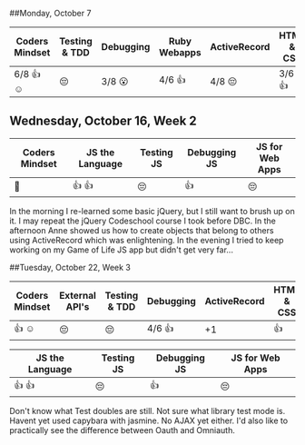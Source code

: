 ##Monday, October 7

| Coders Mindset    | Testing & TDD | Debugging            | Ruby Webapps | ActiveRecord  | HTML & CSS |
| ------------------| ------------- | -------------------- | ------------ | ------------- | ---------- |
| 6/8 :+1: :relaxed:|  :pensive:    | 3/8 :open_mouth:     | 4/6 :+1:     | 4/8 :pensive: | 3/6 :+1:   |

## Wednesday, October 16, Week 2

| Coders Mindset | JS the Language | Testing JS | Debugging JS | JS for Web Apps |
| -------------- | --------------- | ---------- | ------------ | --------------- |
|  :punch:       |  :+1: :+1:      |  :pensive: |    :+1:      |   :pensive:     |

In the morning I re-learned some basic jQuery, but I still want to brush up on it. I may repeat the jQuery Codeschool 
course I took before DBC. In the afternoon Anne showed us how to create objects that belong to others using ActiveRecord
which was enlightening. In the evening I tried to keep working on my Game of Life JS app but didn't get very far...

##Tuesday, October 22, Week 3

| Coders Mindset   | External API's | Testing & TDD        | Debugging    | ActiveRecord  | HTML & CSS |
| ---------------- | -------------- | -------------------- | ------------ | ------------- | ---------- |
| :+1: :relaxed:   |  :pensive:     | :pensive:            | 4/6 :+1:     | +1            |     :+1:   |
 
| JS the Language | Testing JS | Debugging JS  | JS for Web Apps |
| --------------- | ---------- | ------------  | --------------- |
|  :+1: :+1:      |  :pensive: |    :+1:       |   :pensive:     |

Don't know what Test doubles are still. Not sure what library test mode is. Havent yet used capybara with jasmine. 
No AJAX yet either. I'd also like to practically see the difference between Oauth and Omniauth.

